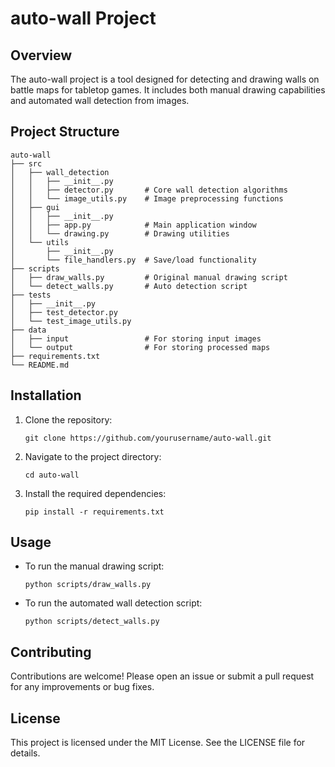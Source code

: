 # auto-wall Project

## Overview
The auto-wall project is a tool designed for detecting and drawing walls on battle maps for tabletop games. It includes both manual drawing capabilities and automated wall detection from images.

## Project Structure
```
auto-wall
├── src
│   ├── wall_detection
│   │   ├── __init__.py
│   │   ├── detector.py       # Core wall detection algorithms
│   │   └── image_utils.py    # Image preprocessing functions
│   ├── gui
│   │   ├── __init__.py
│   │   ├── app.py            # Main application window
│   │   └── drawing.py        # Drawing utilities
│   └── utils
│       ├── __init__.py
│       └── file_handlers.py  # Save/load functionality
├── scripts
│   ├── draw_walls.py         # Original manual drawing script
│   └── detect_walls.py       # Auto detection script
├── tests
│   ├── __init__.py
│   ├── test_detector.py
│   └── test_image_utils.py
├── data
│   ├── input                 # For storing input images
│   └── output                # For storing processed maps
├── requirements.txt
└── README.md
```

## Installation
1. Clone the repository:
   ```
   git clone https://github.com/yourusername/auto-wall.git
   ```
2. Navigate to the project directory:
   ```
   cd auto-wall
   ```
3. Install the required dependencies:
   ```
   pip install -r requirements.txt
   ```

## Usage
- To run the manual drawing script:
  ```
  python scripts/draw_walls.py
  ```
- To run the automated wall detection script:
  ```
  python scripts/detect_walls.py
  ```

## Contributing
Contributions are welcome! Please open an issue or submit a pull request for any improvements or bug fixes.

## License
This project is licensed under the MIT License. See the LICENSE file for details.